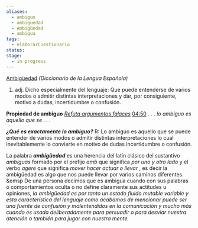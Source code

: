 ```yaml
---
aliases:
  - ambiguo
  - ambiguedad
  - Ambigüedad
  - ambigua
tags:
  - elaborarCuestionario
status: 
stage:
  - in progress
---
```

[Ambigüedad](https://dle.rae.es/ambiguo) *(Diccionario de la Lengua Española)*
1. adj. Dicho especialmente del lenguaje: Que puede entenderse de varios modos o admitir distintas interpretaciones y dar, por consiguiente, motivo a dudas, incertidumbre o confusión.

**Propiedad de ambiguo** [ *Refuta argumentos falaces*](https://www.youtube.com/watch?v=1SMnVSvxm-k)
[04:50](https://www.youtube.com/watch?v=1SMnVSvxm-k&t=291#t=04:50.96) *. . .  lo ambiguo es aquello que se . . .*

***¿Qué es exactamente lo ambiguo?***
R: Lo ambiguo es aquello que se puede entender de varios modos o admitir distintas interpretaciones lo cual inevitablemente lo convierte en motivo de dudas incertidumbre o confusión. 

La palabra ***ambigüedad*** es una herencia del latín clásico del sustantivo *ambiguas* formado por el prefijo *amb* que significa *por uno y otro lado* y el verbo *agere* que significa *mover hacer actuar o llevar* , es decir la ambigüedad es algo que nos puede llevar por varios caminos diferentes.
&emsp De una persona decimos que es ambigua cuando con sus palabras o comportamientos oculta o no define claramente sus actitudes u opiniones, *la ambigüedad es por tanto un estado fluido mutable variable y esta característica del lenguaje como acabamos de mencionar puede ser una fuente de confusión y malentendidos en la comunicación y mucho más cuando es usada deliberadamente para persuadir o para desviar nuestra atención o también para jugar con nuestra mente.*

